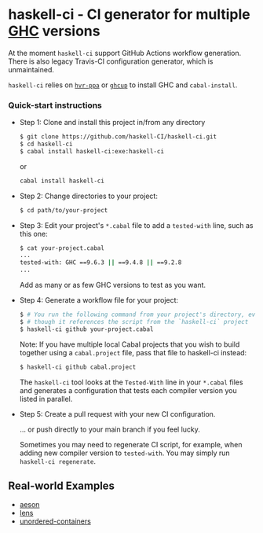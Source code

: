haskell-ci - CI generator for multiple [GHC](http://haskell.org/ghc) versions
=============================================================================

At the moment `haskell-ci` support GitHub Actions workflow generation.
There is also legacy Travis-CI configuration generator, which is unmaintained.

`haskell-ci` relies on [`hvr-ppa`](https://launchpad.net/~hvr/+archive/ubuntu/ghc)
or [`ghcup`](https://www.haskell.org/ghcup/) to install GHC
and `cabal-install`.

### Quick-start instructions

* Step 1: Clone and install this project in/from any directory

    ```bash
    $ git clone https://github.com/haskell-CI/haskell-ci.git
    $ cd haskell-ci
    $ cabal install haskell-ci:exe:haskell-ci
    ```

  or

    ```bash
    cabal install haskell-ci
    ```

* Step 2: Change directories to your project:

    ```bash
    $ cd path/to/your-project
    ```

* Step 3: Edit your project's `*.cabal` file to add a `tested-with` line, such as this one:

    ```bash
    $ cat your-project.cabal
    ...
    tested-with: GHC ==9.6.3 || ==9.4.8 || ==9.2.8
    ...
    ```
    
    Add as many or as few GHC versions to test as you want.

* Step 4: Generate a workflow file for your project:

    ```bash
    $ # You run the following command from your project's directory, even
    $ # though it references the script from the `haskell-ci` project
    $ haskell-ci github your-project.cabal
    ```

    Note: If you have multiple local Cabal projects that you wish to build together
    using a `cabal.project` file, pass that file to haskell-ci instead:
    ```bash
    $ haskell-ci github cabal.project
    ```

    The `haskell-ci` tool looks at the `Tested-With` line in your
    `*.cabal` files and generates a configuration that tests each compiler
    version you listed in parallel.

* Step 5: Create a pull request with your new CI configuration.

    ... or push directly to your main branch if you feel lucky.
    
    Sometimes you may need to regenerate CI script, for example, when
    adding new compiler version to `tested-with`.
    You may simply run `haskell-ci regenerate`.

Real-world Examples
-------------------

 - [aeson](https://github.com/haskell/aeson)
 - [lens](https://github.com/ekmett/lens)
 - [unordered-containers](https://github.com/haskell-unordered-containers/unordered-containers)
